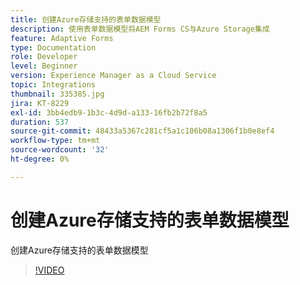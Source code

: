 ```yaml
---
title: 创建Azure存储支持的表单数据模型
description: 使用表单数据模型将AEM Forms CS与Azure Storage集成
feature: Adaptive Forms
type: Documentation
role: Developer
level: Beginner
version: Experience Manager as a Cloud Service
topic: Integrations
thumbnail: 335385.jpg
jira: KT-8229
exl-id: 3bb4edb9-1b3c-4d9d-a133-16fb2b72f8a5
duration: 537
source-git-commit: 48433a5367c281cf5a1c106b08a1306f1b0e8ef4
workflow-type: tm+mt
source-wordcount: '32'
ht-degree: 0%

---
```


# 创建Azure存储支持的表单数据模型

创建Azure存储支持的表单数据模型

>[!VIDEO](https://video.tv.adobe.com/v/335385?quality=12&learn=on)
